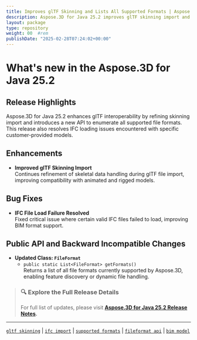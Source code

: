 ```yaml
---
title: Improves glTF Skinning and Lists All Supported Formats | Aspose.3D for Java 25.2
description: Aspose.3D for Java 25.2 improves glTF skinning import and introduces API to retrieve all supported file formats. Also fixes IFC file loading issues.
layout: package
type: repository
weight: 00	#rem
publishDate: "2025-02-28T07:24:02+00:00"
---
```


# What's new in the Aspose.3D for Java 25.2

## Release Highlights

Aspose.3D for Java 25.2 enhances glTF interoperability by refining skinning import and introduces a new API to enumerate all supported file formats. This release also resolves IFC loading issues encountered with specific customer-provided models.

## Enhancements

- **Improved glTF Skinning Import**  
  Continues refinement of skeletal data handling during glTF file import, improving compatibility with animated and rigged models.

## Bug Fixes

- **IFC File Load Failure Resolved**  
  Fixed critical issue where certain valid IFC files failed to load, improving BIM format support.

## Public API and Backward Incompatible Changes

- **Updated Class: `FileFormat`**  
  - `public static List<FileFormat> getFormats()`  
    Returns a list of all file formats currently supported by Aspose.3D, enabling feature discovery or dynamic file handling.

> ### 🔍 Explore the Full Release Details
>
> For full list of updates, please visit **[Aspose.3D for Java 25.2 Release Notes](https://releases.aspose.com/3d/java/release-notes/2025/aspose-3d-for-java-25-2-release-notes/).**

---

[`gltf skinning`](https://search.aspose.com/q/gltf-skinning.html) | [`ifc import`](https://search.aspose.com/q/ifc-import.html) | [`supported formats`](https://search.aspose.com/q/supported-formats.html) | [`fileformat api`](https://search.aspose.com/q/fileformat-api.html) | [`bim model`](https://search.aspose.com/q/bim-model.html)
